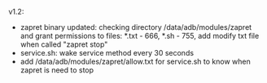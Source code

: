 v1.2:
- zapret binary updated: checking directory /data/adb/modules/zapret and grant permissions to files: *.txt - 666, *.sh - 755, add modify txt file when called "zapret stop"
- service.sh: wake service method every 30 seconds
- add /data/adb/modules/zapret/allow.txt for service.sh to know when zapret is need to stop
